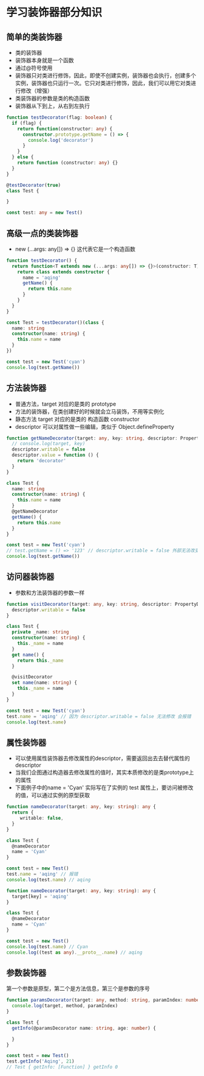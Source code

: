# 学习装饰器部分知识

## 简单的类装饰器

- 类的装饰器
- 装饰器本身就是一个函数
- 通过@符号使用
- 装饰器只对类进行修饰，因此，即使不创建实例，装饰器也会执行，创建多个实例，装饰器也只运行一次。它只对类进行修饰，因此，我们可以用它对类进行修改（增强）
- 类装饰器的参数是类的构造函数
- 装饰器从下到上，从右到左执行

```typescript
function testDecorator(flag: boolean) {
  if (flag) {
    return function(constructor: any) {
      constructor.prototype.getName = () => {
        console.log('decorator')
      }
    }
  } else {
    return function (constructor: any) {}
  }
}

@testDecorator(true)
class Test {

}

const test: any = new Test()
```

## 高级一点的类装饰器

- new (...args: any[]) => {} 这代表它是一个构造函数

```typescript
function testDecorator() {
  return function<T extends new (...args: any[]) => {}>(constructor: T) {
    return class extends constructor {
      name = 'aqing'
      getName() {
        return this.name
      }
    }
  }
}

const Test = testDecorator()(class {
  name: string
  constructor(name: string) {
    this.name = name
  }
})

const test = new Test('cyan')
console.log(test.getName())
```

## 方法装饰器

- 普通方法，target 对应的是类的 prototype
- 方法的装饰器，在类创建好的时候就会立马装饰，不用等实例化
- 静态方法 target 对应的是类的 构造函数 constructor
- descriptor 可以对属性做一些编辑，类似于 Object.defineProperty

```typescript
function getNameDecorator(target: any, key: string, descriptor: PropertyDescriptor) {
  // console.log(target, key)
  descriptor.writable = false
  descriptor.value = function () {
    return 'decorator'
  }
}

class Test {
  name: string
  constructor(name: string) {
    this.name = name
  }
  @getNameDecorator
  getName() {
    return this.name
  }
}

const test = new Test('cyan')
// test.getName = () => '123' // descriptor.writable = false 外部无法改变getName方法
console.log(test.getName())
```

## 访问器装饰器

- 参数和方法装饰器的参数一样

```typescript
function visitDecorator(target: any, key: string, descriptor: PropertyDescriptor) {
  descriptor.writable = false
}

class Test {
  private _name: string
  constructor(name: string) {
    this._name = name
  }
  get name() {
    return this._name
  }

  @visitDecorator
  set name(name: string) {
    this._name = name
  }
}

const test = new Test('cyan')
test.name = 'aqing' // 因为 descriptor.writable = false 无法修改 会报错
console.log(test.name)
```

## 属性装饰器

- 可以使用属性装饰器去修改属性的descriptor，需要返回出去去替代属性的descriptor
- 当我们企图通过构造器去修改属性的值时，其实本质修改的是类prototype上的属性
- 下面例子中的name = 'Cyan' 实际写在了实例的 test 属性上，要访问被修改的值，可以通过实例的原型获取

```typescript
function nameDecorator(target: any, key: string): any {
  return {
     writable: false,
  }
}

class Test {
  @nameDecorator
  name = 'Cyan'
}

const test = new Test()
test.name = 'aqing' // 报错
console.log(test.name) // aqing
```

```typescript
function nameDecorator(target: any, key: string): any {
  target[key] = 'aqing'
}

class Test {
  @nameDecorator
  name = 'Cyan'
}

const test = new Test()
console.log(test.name) // Cyan
console.log((test as any).__proto__.name) // aqing
```
## 参数装饰器

第一个参数是原型，第二个是方法信息，第三个是参数的序号

```typescript
function paramsDecorator(target: any, method: string, paramIndex: number): any {
  console.log(target, method, paramIndex)
}

class Test {
  getInfo(@paramsDecorator name: string, age: number) {

  }
}

const test = new Test()
test.getInfo('Aqing', 21)
// Test { getInfo: [Function] } getInfo 0
```
